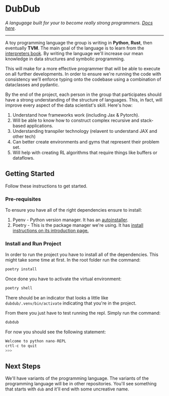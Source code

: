 # DubDub


*A langugage built for your to become really strong programmers. [Docs here](./docs/intro.md)*.

----


A toy programming language the group is writing in **Python**, **Rust**, then eventually **TVM**. The main goal of the language is to learn from the [interpreters book](https://www.craftinginterpreters.com/). By writing the language we'll increase our mean knowledge in data structures and symbolic programming.

This will make for a more effective programmer that will be able to execute on all further developments. In order to ensure we're running the code with consistency we'll enforce typing onto the codebase using a combination of dataclasses and pydantic.

By the end of the project, each person in the group that participates should have a strong understanding of the structure of languages. This, in fact, will improve every aspect of the data scientist's skill. Here's how:

1. Understand how frameworks work (including Jax & Pytorch).
2. Will be able to know how to construct complex recursive and stack-based applications.
3. Understanding transpiler technology (relavent to understand JAX and other tech)
4. Can better create environments and gyms that represent their problem set.
5. Will help with creating RL algorithms that require things like buffers or dataflows.


## Getting Started

Follow these instructions to get started.

### Pre-requisites

To ensure you have all of the right dependencies ensure to install:

1. Pyenv - Python version manager. It has an [autoinstaller](https://github.com/pyenv/pyenv-installer).
2. Poetry - This is the package manager we're using. It has [install instructions on its introduction page.](https://python-poetry.org/docs/)

### Install and Run Project

In order to run the project you have to install all of the dependencies. This might take some time at first. In the root folder run the command:

```bash
poetry install
```

Once done you have to activate the virtual environment:

```bash
poetry shell
```

There should be an indicator that looks a little like `dubdub/.venv/bin/activate` indicating that you're in the project.


From there you just have to test running the repl. Simply run the command:

```py
dubdub
```

For now you should see the following statement:

```python
Welcome to python nano-REPL
crtl-c to quit
>>> 
```




## Next Steps

We'll have variants of the programming language. The variants of the programming language will be in other repositories. You'll see something that starts with `dub` and it'll end with some uncreative name.

<!-- We're going to start modifying the language by using it for compiling -->